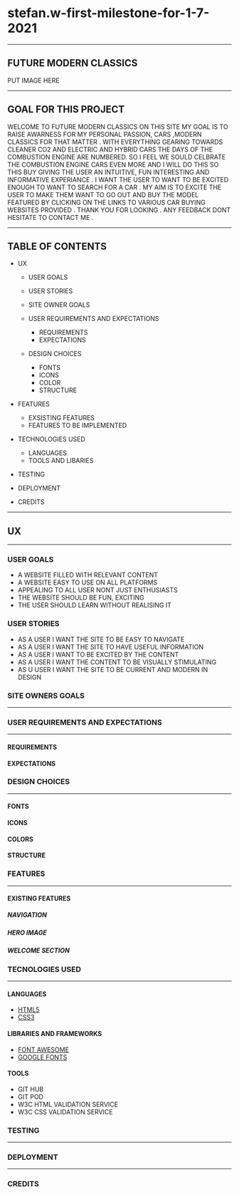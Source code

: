 # stefan.w-first-milestone-for-1-7-2021
***
## FUTURE MODERN CLASSICS
PUT IMAGE HERE
***

## GOAL FOR THIS PROJECT
WELCOME TO FUTURE MODERN CLASSICS ON THIS SITE MY GOAL IS TO RAISE AWARNESS FOR MY PERSONAL PASSION, CARS ,MODERN CLASSICS FOR THAT MATTER .
WITH EVERYTHING GEARING TOWARDS CLEANER CO2 AND ELECTRIC AND HYBRID CARS THE DAYS OF THE COMBUSTION ENGINE ARE NUMBERED.
SO I FEEL WE SOULD CELBRATE THE COMBUSTION ENGINE CARS EVEN MORE AND I WILL DO THIS SO THIS BUY GIVING THE USER AN INTUITIVE, FUN INTERESTING AND INFORMATIVE EXPERIANCE .
I WANT THE USER TO WANT TO BE EXCITED ENOUGH TO WANT TO SEARCH FOR A CAR .
MY AIM IS TO EXCITE THE USER TO MAKE THEM WANT TO GO OUT AND BUY THE MODEL FEATURED BY CLICKING ON THE LINKS TO VARIOUS CAR BUYING WEBSITES PROVIDED .
THANK YOU FOR LOOKING . ANY FEEDBACK DONT HESITATE TO CONTACT ME .
***



## TABLE OF CONTENTS
* UX 
    * USER GOALS
    
    * USER STORIES
   
    * SITE OWNER GOALS
    
    * USER REQUIREMENTS AND EXPECTATIONS
      * REQUIREMENTS 
      * EXPECTATIONS
        
    * DESIGN CHOICES
      * FONTS
      * ICONS
      * COLOR
      * STRUCTURE
     
* FEATURES
    * EXSISTING FEATURES
    * FEATURES TO BE IMPLEMENTED
* TECHNOLOGIES USED
    * LANGUAGES
    * TOOLS AND LIBARIES
* TESTING
* DEPLOYMENT
* CREDITS
***
## UX
***
### USER GOALS
* A WEBSITE FILLED WITH RELEVANT CONTENT
* A WEBSITE EASY TO USE ON ALL PLATFORMS
* APPEALING TO ALL USER NONT JUST ENTHUSIASTS
* THE WEBSITE SHOULD BE FUN, EXCITING
* THE USER SHOULD LEARN WITHOUT REALISING IT 

### USER STORIES
* AS A USER I WANT THE SITE TO BE EASY TO NAVIGATE
* AS A USER I WANT THE SITE TO HAVE USEFUL INFORMATION
* AS A USER I WANT TO BE EXCITED BY THE CONTENT
* AS A USER I WANT THE CONTENT TO BE VISUALLY STIMULATING
* AS U USER I WANT THE SITE TO BE CURRENT AND MODERN IN DESIGN

### SITE OWNERS GOALS
***

### USER REQUIREMENTS AND EXPECTATIONS
***
#### REQUIREMENTS
#### EXPECTATIONS
### DESIGN CHOICES
***
#### FONTS
#### ICONS
#### COLORS
#### STRUCTURE

### FEATURES
***
#### EXISTING FEATURES
##### NAVIGATION
##### HERO IMAGE
##### WELCOME SECTION
#####

### TECNOLOGIES USED
***
#### LANGUAGES
* [HTML5](https://en.wikipedia.org/wiki/HTML5)
* [CSS3](https://en.wikipedia.org/wiki/CSS)
#### LIBRARIES AND FRAMEWORKS
* [FONT AWESOME](https://fontawesome.com/)
* [GOOGLE FONTS](https://fonts.google.com/)
#### TOOLS
* GIT HUB
* GIT POD
* W3C HTML VALIDATION SERVICE
* W3C CSS VALIDATION SERVICE
### TESTING 
***
### DEPLOYMENT
***

### CREDITS






